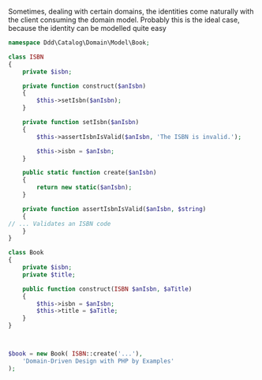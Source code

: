 Sometimes, dealing with certain domains, the identities come naturally with the client consuming the domain model. Probably this is the ideal case, because the identity can be modelled quite easy

```php
namespace Ddd\Catalog\Domain\Model\Book;

class ISBN
{
    private $isbn;

    private function construct($anIsbn)
    {
        $this->setIsbn($anIsbn);
    }

    private function setIsbn($anIsbn)
    {
        $this->assertIsbnIsValid($anIsbn, 'The ISBN is invalid.');

        $this->isbn = $anIsbn;
    }

    public static function create($anIsbn)
    {
        return new static($anIsbn);
    }

    private function assertIsbnIsValid($anIsbn, $string)
    {
// ... Validates an ISBN code
    }
}

class Book
{
    private $isbn;
    private $title;

    public function construct(ISBN $anIsbn, $aTitle)
    {
        $this->isbn = $anIsbn;
        $this->title = $aTitle;
    }
}



$book = new Book( ISBN::create('...'),
    'Domain-Driven Design with PHP by Examples'
);
```



